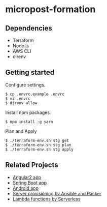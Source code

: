 # micropost-formation

## Dependencies

* Terraform
* Node.js
* AWS CLI
* direnv

## Getting started

Configure settings.

```
$ cp .envrc.example .envrc
$ vi .envrc
$ direnv allow
```

Install npm packages.

```
$ npm install -g yarn
```

Plan and Apply

```
$ ./terraform-env.sh stg get
$ ./terraform-env.sh stg plan
$ ./terraform-env.sh stg apply
```

## Related Projects

* [Angular2 app](https://github.com/springboot-angular2-tutorial/angular2-app)
* [Spring Boot app](https://github.com/springboot-angular2-tutorial/boot-app)
* [Android app](https://github.com/springboot-angular2-tutorial/android-app)
* [Server provisioning by Ansible and Packer](https://github.com/springboot-angular2-tutorial/micropost-provisionings)
* [Lambda functions by Serverless](https://github.com/springboot-angular2-tutorial/micropost-functions)
